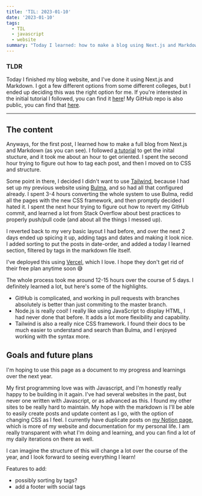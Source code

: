 ```yaml
---
title: 'TIL: 2023-01-10'
date: '2023-01-10'
tags:
  - TIL
  - javascript
  - website
summary: "Today I learned: how to make a blog using Next.js and Markdown"
---
```



### TLDR
Today I finished my blog website, and I've done it using Next.js and Markdown. I got a few different options from some different colleges, but I ended up deciding this was the right option for me. If you're interested in the initial tutorial I followed, you can find it [here](https://blog.openreplay.com/creating-a-markdown-blog-powered-by-next-js-in-under-an-hour)! My GitHub repo is also public, you can find that [here](https://github.com/victorialslocum/personal-blog).

---

## The content
Anyways, for the first post, I learned how to make a full blog from Next.js and Markdown (as you can see). I followed [a tutorial](https://blog.openreplay.com/creating-a-markdown-blog-powered-by-next-js-in-under-an-hour) to get the inital stucture, and it took me about an hour to get oriented. I spent the second hour trying to figure out how to tag each post, and then I moved on to CSS and structure. 

Some point in there, I decided I didn't want to use [Tailwind](https://tailwindcss.com), because I had set up my previous website using [Bulma](https://bulma.io), and so had all that configured already. I spent 3-4 hours converting the whole system to use Bulma, redid all the pages with the new CSS framework, and then promptly decided I hated it. I spent the next hour trying to figure out how to revert my GitHub commit, and learned a lot from Stack Overflow about best practices to properly push/pull code (and about all the things I messed up).

I reverted back to my very basic layout I had before, and over the next 2 days ended up spicing it up, adding tags and dates and making it look nice. I added sorting to put the posts in date-order, and added a today I learned section, filtered by tags in the markdown file itself. 

I've deployed this using [Vercel](https://vercel.com), which I love. I hope they don't get rid of their free plan anytime soon 😅 

The whole process took me around 12-15 hours over the course of 5 days. I definitely learned a lot, but here's some of the highlights. 

- GitHub is complicated, and working in pull requests with branches absolutely is better than just commiting to the master branch. 
- Node.js is really cool! I really like using JavaScript to display HTML, I had never done that before. It adds a lot more flexibility and capability. 
- Tailwind is also a really nice CSS framework. I found their docs to be much easier to understand and search than Bulma, and I enjoyed working with the syntax more. 


## Goals and future plans
I'm hoping to use this page as a document to my progress and learnings over the next year. 

My first programming love was with Javascript, and I'm honestly really happy to be building in it again. I've had several websites in the past, but never one written with Javascript, or as advanced as this. I found my other sites to be really hard to maintain. My hope with the markdown is I'll be able to easily create posts and update content as I go, with the option of changing CSS as I feel. I currently have duplicate posts on [my Notion page](https://victoriaslocum.com), which is more of my website and documentation for my personal life. I am really transparent with what I'm doing and learning, and you can find a lot of my daily iterations on there as well. 

I can imagine the structure of this will change a lot over the course of the year, and I look forward to seeing everything I learn!

Features to add:
- possibly sorting by tags?
- add a footer with social tags

